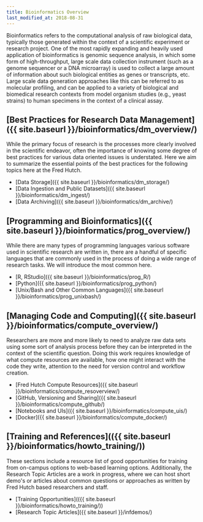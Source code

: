 ```yaml
---
title: Bioinformatics Overview
last_modified_at: 2018-08-31
---
```


Bioinformatics refers to the computational analysis of raw biological
data, typically those generated within the context of a scientific experiment or
research project. One of the most rapidly expanding and heavily
used application of bioinformatics is genomic sequence analysis,
in which some form of high-throughput, large scale data collection instrument
(such as a genome sequencer or a DNA microarray) is used to collect
a large amount of information about such biological entities as
genes or transcripts, etc.  Large scale data generation approaches like this can be referred to as molecular profiling, and can be applied to a variety of biological and biomedical research contexts from model organism studies (e.g., yeast strains) to human specimens in the context of a clinical assay.  

## [Best Practices for Research Data Management]({{ site.baseurl }}/bioinformatics/dm_overview/)
While the primary focus of research is the processes more clearly involved in the scientific endeavor, often the importance of knowing some degree of best practices for various data oriented issues is understated. Here we aim to summarize the essential points of the best practices for the following topics here at the Fred Hutch.

- [Data Storage]({{ site.baseurl }}/bioinformatics/dm_storage/)
- [Data Ingestion and Public Datasets]({{ site.baseurl }}/bioinformatics/dm_ingest/)
- [Data Archiving]({{ site.baseurl }}/bioinformatics/dm_archive/)

## [Programming and Bioinformatics]({{ site.baseurl }}/bioinformatics/prog_overview/)
While there are many types of programming languages various software used in scientific research are written in, there are a handful of specific languages that are commonly used in the process of doing a wide range of research tasks. We will introduce the most common here.

- [R, RStudio]({{ site.baseurl }}/bioinformatics/prog_R/)
- [Python]({{ site.baseurl }}/bioinformatics/prog_python/)
- [Unix/Bash and Other Common Languages]({{ site.baseurl }}/bioinformatics/prog_unixbash/)

## [Managing Code and Computing]({{ site.baseurl }}/bioinformatics/compute_overview/)
Researchers are more and more likely to need to analyze raw data sets using some sort of analysis process before they can be interpreted in the context of the scientific question. Doing this work requires knowledge of what compute resources are available, how one might interact with the code they write, attention to the need for version control and workflow creation.  
- [Fred Hutch Compute Resources]({{ site.baseurl }}/bioinformatics/compute_resoverview/)
- [GitHub, Versioning and Sharing]({{ site.baseurl }}/bioinformatics/compute_github/)
- [Notebooks and UIs]({{ site.baseurl }}/bioinformatics/compute_uis/)
- [Docker]({{ site.baseurl }}/bioinformatics/compute_docker/)


## [Training and References](({{ site.baseurl }}/bioinformatics/howto_training/))
These sections include a resource list of good opportunities for training from on-campus options to web-based learning options.  Additionally, the Research Topic Articles are a work in progress, where we can host short demo's or articles about common questions or approaches as written by Fred Hutch based researchers and staff.  
- [Training Opportunities](({{ site.baseurl }}/bioinformatics/howto_training/))
- [Research Topic Articles]({{ site.baseurl }}/infdemos/)

